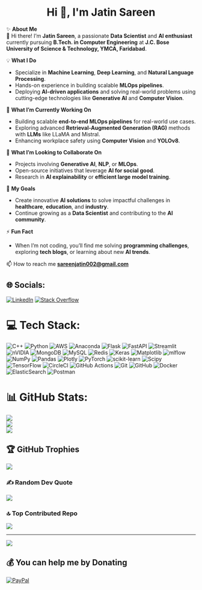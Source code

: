 <h1 align="center">Hi 👋, I'm Jatin Sareen</h1>

✨ **About Me**  
👋 Hi there! I’m **Jatin Sareen**, a passionate **Data Scientist** and **AI enthusiast** currently pursuing **B.Tech. in Computer Engineering** at **J.C. Bose University of Science & Technology, YMCA, Faridabad**.  

💡 **What I Do**  
- Specialize in **Machine Learning**, **Deep Learning**, and **Natural Language Processing**.  
- Hands-on experience in building scalable **MLOps pipelines**.  
- Deploying **AI-driven applications** and solving real-world problems using cutting-edge technologies like **Generative AI** and **Computer Vision**.  

🌱 **What I’m Currently Working On**  
- Building scalable **end-to-end MLOps pipelines** for real-world use cases.  
- Exploring advanced **Retrieval-Augmented Generation (RAG)** methods with **LLMs** like LLaMA and Mistral.  
- Enhancing workplace safety using **Computer Vision** and **YOLOv8**.  

🤝 **What I’m Looking to Collaborate On**  
- Projects involving **Generative AI**, **NLP**, or **MLOps**.  
- Open-source initiatives that leverage **AI for social good**.  
- Research in **AI explainability** or **efficient large model training**.  

🎯 **My Goals**  
- Create innovative **AI solutions** to solve impactful challenges in **healthcare**, **education**, and **industry**.  
- Continue growing as a **Data Scientist** and contributing to the **AI community**.  

⚡ **Fun Fact**  
- When I’m not coding, you’ll find me solving **programming challenges**, exploring **tech blogs**, or learning about new **AI trends**.

📫 How to reach me **sareenjatin002@gmail.com** 


## 🌐 Socials:
[![LinkedIn](https://img.shields.io/badge/LinkedIn-%230077B5.svg?logo=linkedin&logoColor=white)](https://linkedin.com/in/jatinsareen/) [![Stack Overflow](https://img.shields.io/badge/-Stackoverflow-FE7A16?logo=stack-overflow&logoColor=white)](https://stackoverflow.com/users/22630082/jatin-sareen) 

# 💻 Tech Stack:
![C++](https://img.shields.io/badge/c++-%2300599C.svg?style=for-the-badge&logo=c%2B%2B&logoColor=white) ![Python](https://img.shields.io/badge/python-3670A0?style=for-the-badge&logo=python&logoColor=ffdd54) ![AWS](https://img.shields.io/badge/AWS-%23FF9900.svg?style=for-the-badge&logo=amazon-aws&logoColor=white) ![Anaconda](https://img.shields.io/badge/Anaconda-%2344A833.svg?style=for-the-badge&logo=anaconda&logoColor=white) ![Flask](https://img.shields.io/badge/flask-%23000.svg?style=for-the-badge&logo=flask&logoColor=white) ![FastAPI](https://img.shields.io/badge/FastAPI-005571?style=for-the-badge&logo=fastapi) ![Streamlit](https://img.shields.io/badge/Streamlit-%23FE4B4B.svg?style=for-the-badge&logo=streamlit&logoColor=white) ![nVIDIA](https://img.shields.io/badge/cuda-000000.svg?style=for-the-badge&logo=nVIDIA&logoColor=green) ![MongoDB](https://img.shields.io/badge/MongoDB-%234ea94b.svg?style=for-the-badge&logo=mongodb&logoColor=white) ![MySQL](https://img.shields.io/badge/mysql-4479A1.svg?style=for-the-badge&logo=mysql&logoColor=white) ![Redis](https://img.shields.io/badge/redis-%23DD0031.svg?style=for-the-badge&logo=redis&logoColor=white) ![Keras](https://img.shields.io/badge/Keras-%23D00000.svg?style=for-the-badge&logo=Keras&logoColor=white) ![Matplotlib](https://img.shields.io/badge/Matplotlib-%23ffffff.svg?style=for-the-badge&logo=Matplotlib&logoColor=black) ![mlflow](https://img.shields.io/badge/mlflow-%23d9ead3.svg?style=for-the-badge&logo=numpy&logoColor=blue) ![NumPy](https://img.shields.io/badge/numpy-%23013243.svg?style=for-the-badge&logo=numpy&logoColor=white) ![Pandas](https://img.shields.io/badge/pandas-%23150458.svg?style=for-the-badge&logo=pandas&logoColor=white) ![Plotly](https://img.shields.io/badge/Plotly-%233F4F75.svg?style=for-the-badge&logo=plotly&logoColor=white) ![PyTorch](https://img.shields.io/badge/PyTorch-%23EE4C2C.svg?style=for-the-badge&logo=PyTorch&logoColor=white) ![scikit-learn](https://img.shields.io/badge/scikit--learn-%23F7931E.svg?style=for-the-badge&logo=scikit-learn&logoColor=white) ![Scipy](https://img.shields.io/badge/SciPy-%230C55A5.svg?style=for-the-badge&logo=scipy&logoColor=%white) ![TensorFlow](https://img.shields.io/badge/TensorFlow-%23FF6F00.svg?style=for-the-badge&logo=TensorFlow&logoColor=white) ![CircleCI](https://img.shields.io/badge/circleci-%23161616.svg?style=for-the-badge&logo=circleci&logoColor=white) ![GitHub Actions](https://img.shields.io/badge/github%20actions-%232671E5.svg?style=for-the-badge&logo=githubactions&logoColor=white) ![Git](https://img.shields.io/badge/git-%23F05033.svg?style=for-the-badge&logo=git&logoColor=white) ![GitHub](https://img.shields.io/badge/github-%23121011.svg?style=for-the-badge&logo=github&logoColor=white) ![Docker](https://img.shields.io/badge/docker-%230db7ed.svg?style=for-the-badge&logo=docker&logoColor=white) ![ElasticSearch](https://img.shields.io/badge/-ElasticSearch-005571?style=for-the-badge&logo=elasticsearch) ![Postman](https://img.shields.io/badge/Postman-FF6C37?style=for-the-badge&logo=postman&logoColor=white)
# 📊 GitHub Stats:
![](https://github-readme-stats.vercel.app/api?username=jatin-12-2002&theme=dark&hide_border=false&include_all_commits=true&count_private=true)<br/>
![](https://github-readme-streak-stats.herokuapp.com/?user=jatin-12-2002&theme=dark&hide_border=false)<br/>
![](https://github-readme-stats.vercel.app/api/top-langs/?username=jatin-12-2002&theme=dark&hide_border=false&include_all_commits=true&count_private=true&layout=compact)

## 🏆 GitHub Trophies
![](https://github-profile-trophy.vercel.app/?username=jatin-12-2002&theme=radical&no-frame=false&no-bg=false&margin-w=4)

### ✍️ Random Dev Quote
![](https://quotes-github-readme.vercel.app/api?type=horizontal&theme=radical)

### 🔝 Top Contributed Repo
![](https://github-contributor-stats.vercel.app/api?username=jatin-12-2002&limit=5&theme=radical&combine_all_yearly_contributions=true)

---
[![](https://visitcount.itsvg.in/api?id=jatin-12-2002&icon=1&color=1)](https://visitcount.itsvg.in)

  ## 💰 You can help me by Donating
  [![PayPal](https://img.shields.io/badge/PayPal-00457C?style=for-the-badge&logo=paypal&logoColor=white)](https://paypal.me/jatinsareen189) 
